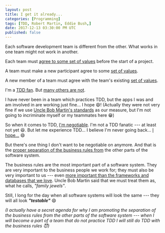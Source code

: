 ```yaml
---
layout: post
title: I get it already...
categories: [Programming]
tags: [TDD, Robert Martin, Eddie Bush,]
date: 2017-12-13 03:30:00 PM UTC
published: false
---
```


<!-- December 10, 2017 11:30:00 PM Philippine Time -->

Each software development team is different from the other. What works in one team might not work in another.

Each team must [agree to some set of values](http://blog.cleancoder.com/uncle-bob/2014/06/17/IsTddDeadFinalThoughts.html) before the start of a project.

A team must make a new participant agree to some [set of values](https://terencemcghee.com/Articles/Tech/2016/10/15/551B3828CD47198C7C5A58903228DA71.html).

A new member of a team must agree with the team's existing [set of values](/quotes/the-craftsman-series/#4).

I'm a [TDD fan](/quotes/tdd). But [many others are not](http://blog.cleancoder.com/uncle-bob/2014/05/02/ProfessionalismAndTDD.html).

<!--more-->

I have never been in a team which practices TDD, but the apps I was and am involved in are working just fine... I hope :smile:! (Actually they were not very fine if we use [Uncle Bob Martin's standards](/quotes/expecting-professionalism-by-uncle-bob-martin/#expectations) as our measure, but I'm not going to incriminate myself or my teammates here :grin:)

So when it comes to TDD, [I'm negotiable](/2017/12/27/i-get-it-already). I'm not a TDD fanatic --- at least not yet :laughing:. But let me experience TDD... I believe I'm never going back... [I hope...](http://blog.cleancoder.com/uncle-bob/2014/04/30/When-tdd-does-not-work.html) :smile:

But there's one thing I don't want to be negotiable on anymore. And that is the [proper separation of the business rules from](http://craftsmanshipcounts.com/policy-mechanism-preservation-business-value/) the other parts of the software system.

The business rules are the most important part of a software system. They are very important to the business people we work for; they must also be very important to us --- even [more important than the frameworks and databases that we love](http://blog.cleancoder.com/uncle-bob/2016/01/04/ALittleArchitecture.html). Uncle Bob Martin said that we must treat them as, what he calls, _"family jewels"_.



Still, I long for the day when all software systems will look the same --- they will all look **_"testable"_** :smile:


_(I actually have a secret agenda for why I am promoting the separation of the business rules from the other parts of the software system --- when I will become a part of a team that do not practice TDD I will still do TDD with the business rules :smiling_imp:)_





